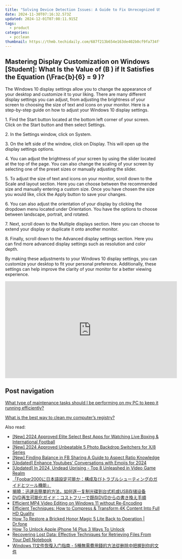```yaml
---
title: "Solving Device Detection Issues: A Guide to Fix Unrecognized USB Gadgets - Expert Advice From YL Computing"
date: 2024-11-30T07:16:32.573Z
updated: 2024-12-01T07:08:11.915Z
tags:
  - product
categories:
  - pcclean
thumbnail: https://thmb.techidaily.com/687f213b654e163de402b0cf9fa734fffc6a53510e8570c91f8abf2c08a2bd20.jpg
---
```


## Mastering Display Customization on Windows [Student]: What Is the Value of \(B \) if It Satisfies the Equation \(\Frac{b}{6} = 9 \)?

The Windows 10 display settings allow you to change the appearance of your desktop and customize it to your liking. There are many different display settings you can adjust, from adjusting the brightness of your screen to choosing the size of text and icons on your monitor. Here is a step-by-step guide on how to adjust your Windows 10 display settings. 

1\. Find the Start button located at the bottom left corner of your screen. Click on the Start button and then select Settings.

2\. In the Settings window, click on System.

3\. On the left side of the window, click on Display. This will open up the display settings options. 

4\. You can adjust the brightness of your screen by using the slider located at the top of the page. You can also change the scaling of your screen by selecting one of the preset sizes or manually adjusting the slider.

5\. To adjust the size of text and icons on your monitor, scroll down to the Scale and layout section. Here you can choose between the recommended size and manually entering a custom size. Once you have chosen the size you would like, click the Apply button to save your changes.

6\. You can also adjust the orientation of your display by clicking the dropdown menu located under Orientation. You have the options to choose between landscape, portrait, and rotated.

7\. Next, scroll down to the Multiple displays section. Here you can choose to extend your display or duplicate it onto another monitor.

8\. Finally, scroll down to the Advanced display settings section. Here you can find more advanced display settings such as resolution and color depth. 

By making these adjustments to your Windows 10 display settings, you can customize your desktop to fit your personal preference. Additionally, these settings can help improve the clarity of your monitor for a better viewing experience.

<!-- affiliate ads begin -->
<iframe width="560" height="315" src="https://www.youtube.com/embed/dKjioJQaUh8?si=Ls_AeuvGsSyL5ny2" title="YouTube video player" frameborder="0" allow="accelerometer; autoplay; clipboard-write; encrypted-media; gyroscope; picture-in-picture; web-share" referrerpolicy="strict-origin-when-cross-origin" allowfullscreen></iframe>
<!-- affiliate ads end -->

## Post navigation

[What type of maintenance tasks should I be performing on my PC to keep it running efficiently?](https://tools.techidaily.com/pcclean/products/)

[What is the best way to clean my computer’s registry?](https://tools.techidaily.com/pcclean/products/)

<ins class="adsbygoogle"
     style="display:block"
     data-ad-format="autorelaxed"
     data-ad-client="ca-pub-7571918770474297"
     data-ad-slot="1223367746"></ins>

<ins class="adsbygoogle"
     style="display:block"
     data-ad-client="ca-pub-7571918770474297"
     data-ad-slot="8358498916"
     data-ad-format="auto"
     data-full-width-responsive="true"></ins>

<span class="atpl-alsoreadstyle">Also read:</span>
<div><ul>
<li><a href="https://article-posts.techidaily.com/new-2024-approved-elite-select-best-apps-for-watching-live-boxing-and-international-football/"><u>[New] 2024 Approved Elite Select Best Apps for Watching Live Boxing & International Football</u></a></li>
<li><a href="https://fox-links.techidaily.com/new-2024-approved-unbeatable-5-photo-backdrop-switchers-for-x8-series/"><u>[New] 2024 Approved Unbeatable 5 Photo Backdrop Switchers for X/8 Series</u></a></li>
<li><a href="https://facebook-video-recording.techidaily.com/new-finding-balance-in-fb-sharing-a-guide-to-aspect-ratio-knowledge/"><u>[New] Finding Balance in FB Sharing A Guide to Aspect Ratio Knowledge</u></a></li>
<li><a href="https://youtube-web.techidaily.com/ed-enhance-youtubes-conversations-with-emojis-for-2024/"><u>[Updated] Enhance Youtubes' Conversations with Emojis for 2024</u></a></li>
<li><a href="https://desktop-recording.techidaily.com/updated-in-2024-undead-uprising-top-8-unleashed-in-video-game-realm/"><u>[Updated] In 2024, Undead Uprising - Top 8 Unleashed in Video Game Realm</u></a></li>
<li><a href="https://discover-amazing.techidaily.com/foobar2000/"><u>「Foobar2000に日本語設定可能か：構成及びトラブルシューティングのガイドとツール機能」</u></a></li>
<li><a href="https://discover-amazing.techidaily.com/usb/"><u>揭曉：迅速且簡單的方法，如何逐一复制光碟到台式机或USB存储设备</u></a></li>
<li><a href="https://discover-amazing.techidaily.com/1725290576966-dvddvd/"><u>DVD再生可能化ガイド：コストフリーで既存DVDからの書き換え手順</u></a></li>
<li><a href="https://discover-amazing.techidaily.com/efficient-mp4-video-editing-on-windows-11-without-re-encoding/"><u>Efficient MP4 Video Editing on Windows 11 without Re-Encoding</u></a></li>
<li><a href="https://discover-amazing.techidaily.com/efficient-techniques-how-to-compress-and-transform-4k-content-into-full-hd-quality/"><u>Efficient Techniques: How to Compress & Transform 4K Content Into Full HD Quality</u></a></li>
<li><a href="https://fix-guide.techidaily.com/how-to-restore-a-bricked-honor-magic-5-lite-back-to-operation-drfone-by-drfone-fix-android-problems-fix-android-problems/"><u>How To Restore a Bricked Honor Magic 5 Lite Back to Operation | Dr.fone</u></a></li>
<li><a href="https://sim-unlock.techidaily.com/how-to-unlock-apple-iphone-14-plus-3-ways-to-unlock-by-drfone-ios/"><u>How To Unlock Apple iPhone 14 Plus 3 Ways To Unlock</u></a></li>
<li><a href="https://solve-marvelous.techidaily.com/recovering-lost-data-effective-techniques-for-retrieving-files-from-your-dell-notebook/"><u>Recovering Lost Data: Effective Techniques for Retrieving Files From Your Dell Notebook</u></a></li>
<li><a href="https://win-workspace.techidaily.com/1728464554689-windows-11-5/"><u>Windows 11文件恢復入门指南 - 5種無需費用錢的方法從删除中把握到你的文件</u></a></li>
</ul></div>

